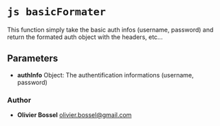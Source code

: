 


<!-- @namespace    sugar.node.auth.formaters -->

# ```js basicFormater ```


This function simply take the basic auth infos (username, password) and return the formated auth object with the headers, etc...

## Parameters

- **authInfo**  Object: The authentification informations (username, password)




### Author
- **Olivier Bossel** <a href="mailto:olivier.bossel@gmail.com">olivier.bossel@gmail.com</a> 



